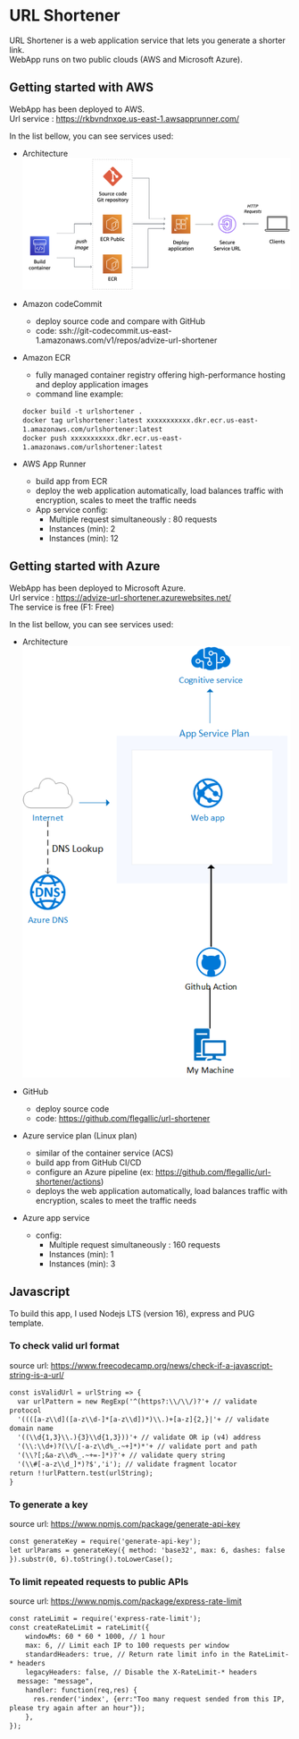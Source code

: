 # URL Shortener
URL Shortener is a web application service that lets you generate a shorter link. \
WebApp runs on two public clouds (AWS and Microsoft Azure).

## Getting started with AWS 
WebApp has been deployed to AWS. \
Url service : https://rkbvndnxqe.us-east-1.awsapprunner.com/

In the list bellow, you can see services used:
- Architecture
![](apprunner-arch.png)

- Amazon codeCommit
    - deploy source code and compare with GitHub
    - code: ssh://git-codecommit.us-east-1.amazonaws.com/v1/repos/advize-url-shortener
- Amazon ECR
    - fully managed container registry offering high-performance hosting and deploy application images
    - command line example:
    ```
    docker build -t urlshortener .
    docker tag urlshortener:latest xxxxxxxxxxx.dkr.ecr.us-east-1.amazonaws.com/urlshortener:latest
    docker push xxxxxxxxxxx.dkr.ecr.us-east-1.amazonaws.com/urlshortener:latest
    ```
- AWS App Runner
    - build app from ECR
    - deploy the web application automatically, load balances traffic with encryption, scales to meet the traffic needs
    - App service config:
        - Multiple request simultaneously : 80 requests
        - Instances (min): 2
        - Instances (min): 12

## Getting started with Azure 
WebApp has been deployed to Microsoft Azure. \
Url service : https://advize-url-shortener.azurewebsites.net/ \
The service is free (F1: Free)

In the list bellow, you can see services used:
- Architecture
![](appservice-plan-arch.png)

- GitHub
    - deploy source code
    - code: https://github.com/flegallic/url-shortener
- Azure service plan (Linux plan)
    - similar of the container service (ACS)
    - build app from GitHub CI/CD
    - configure an Azure pipeline (ex: https://github.com/flegallic/url-shortener/actions)
    - deploys the web application automatically, load balances traffic with encryption, scales to meet the traffic needs
- Azure app service
    - config:
       - Multiple request simultaneously : 160 requests
       - Instances (min): 1
       - Instances (min): 3

## Javascript
To build this app, I used Nodejs LTS (version 16), express and PUG template.

### To check valid url format
source url: https://www.freecodecamp.org/news/check-if-a-javascript-string-is-a-url/
```
const isValidUrl = urlString => {
  var urlPattern = new RegExp('^(https?:\\/\\/)?'+ // validate protocol
  '((([a-z\\d]([a-z\\d-]*[a-z\\d])*)\\.)+[a-z]{2,}|'+ // validate domain name
  '((\\d{1,3}\\.){3}\\d{1,3}))'+ // validate OR ip (v4) address
  '(\\:\\d+)?(\\/[-a-z\\d%_.~+]*)*'+ // validate port and path
  '(\\?[;&a-z\\d%_.~+=-]*)?'+ // validate query string
  '(\\#[-a-z\\d_]*)?$','i'); // validate fragment locator
return !!urlPattern.test(urlString);
}
```
### To generate a key
source url: https://www.npmjs.com/package/generate-api-key
```
const generateKey = require('generate-api-key');
let urlParams = generateKey({ method: 'base32', max: 6, dashes: false }).substr(0, 6).toString().toLowerCase();
```

### To limit repeated requests to public APIs
source url: https://www.npmjs.com/package/express-rate-limit
```
const rateLimit = require('express-rate-limit');
const createRateLimit = rateLimit({
	windowMs: 60 * 60 * 1000, // 1 hour
	max: 6, // Limit each IP to 100 requests per window
	standardHeaders: true, // Return rate limit info in the RateLimit-* headers
	legacyHeaders: false, // Disable the X-RateLimit-* headers
  message: "message", 
    handler: function(req,res) {
      res.render('index', {err:"Too many request sended from this IP, please try again after an hour"});
    },
});
```
